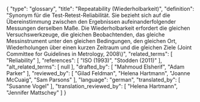 {
    "type": "glossary",
    "title": "Repeatability (Wiederholbarkeit)",
    "definition": "Synonym für die Test-Retest-Reliabilität. Sie bezieht sich auf die Übereinstimmung zwischen den Ergebnissen aufeinanderfolgender Messungen derselben Maße. Die Wiederholbarkeit erfordert die gleichen Versuchswerkzeuge, die gleichen Beobachtenden, das gleiche Messinstrument unter den gleichen Bedingungen, den gleichen Ort, Wiederholungen über einen kurzen Zeitraum und die gleichen Ziele (Joint Committee for Guidelines in Metrology, 2008\\)",
    "related_terms": [
        "Reliability"
    ],
    "references": [
        "ISO (1993)",
        "Stodden (2011)"
    ],
    "alt_related_terms": [
        null
    ],
    "drafted_by": [
        "Mahmoud Elsherif",
        "Adam Parker"
    ],
    "reviewed_by": [
        "Gilad Feldman",
        "Helena Hartmann",
        "Joanne McCuaig",
        "Sam Parsons"
    ],
    "language": "german",
    "translated_by": [
        "Susanne Vogel"
    ],
    "translation_reviewed_by": [
        "Helena Hartmann",
        "Jennifer Mattschey"
    ]
}